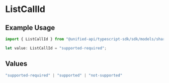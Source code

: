# ListCallId

## Example Usage

```typescript
import { ListCallId } from "@unified-api/typescript-sdk/sdk/models/shared";

let value: ListCallId = "supported-required";
```

## Values

```typescript
"supported-required" | "supported" | "not-supported"
```
